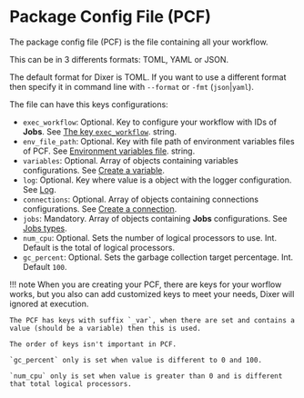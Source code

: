 # Package Config File (PCF)

The package config file (PCF) is the file containing all your workflow.

This can be in 3 differents formats: TOML, YAML or JSON.

The default format for Dixer is TOML. If you want to use a different format then specify it in command line with `--format` or `-fmt` (`json`|`yaml`).

The file can have this keys configurations:

- `exec_workflow`: Optional. Key to configure your workflow with IDs of **Jobs**. See [The key `exec_workflow`](Key-exec-workflow.md). string.
- `env_file_path`: Optional. Key with file path of environment variables files of PCF. See [Environment variables file](Env-file.md). string.
- `variables`: Optional. Array of objects containing variables configurations. See [Create a variable](Create-a-variable.md).
- `log`: Optional. Key where value is a object with the logger configuration. See [Log](Log.md).
- `connections`: Optional. Array of objects containing connections configurations. See [Create a connection](Create-a-connection.md).
- `jobs`: Mandatory. Array of objects containing **Jobs** configurations. See [Jobs types](Jobs-types.md).
- `num_cpu`: Optional. Sets the number of logical processors to use. Int. Default is the total of logical processors.
- `gc_percent`: Optional. Sets the garbage collection target percentage. Int. Default `100`.

!!! note
    When you are creating your PCF, there are keys for your worflow works, but you also can add customized keys to meet your needs, Dixer will ignored at execution.

    The PCF has keys with suffix `_var`, when there are set and contains a value (should be a variable) then this is used.

    The order of keys isn't important in PCF.

    `gc_percent` only is set when value is different to 0 and 100.

    `num_cpu` only is set when value is greater than 0 and is different that total logical processors.
